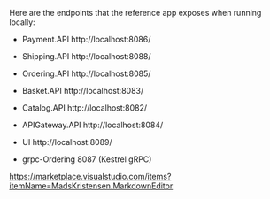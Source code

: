 ﻿Here are the endpoints that the reference app exposes when running locally:

- Payment.API	http://localhost:8086/

- Shipping.API	http://localhost:8088/

- Ordering.API	http://localhost:8085/

- Basket.API	http://localhost:8083/

- Catalog.API	http://localhost:8082/

- APIGateway.API	http://localhost:8084/

- UI		http://localhost:8089/

- grpc-Ordering	8087 (Kestrel gRPC)


https://marketplace.visualstudio.com/items?itemName=MadsKristensen.MarkdownEditor